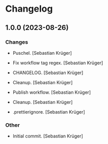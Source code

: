 # Changelog

## 1.0.0 (2023-08-26)

### Changes

- Puschel. [Sebastian Krüger]

- Fix workflow tag regex. [Sebastian Krüger]

- CHANGELOG. [Sebastian Krüger]

- Cleanup. [Sebastian Krüger]

- Publish workflow. [Sebastian Krüger]

- Cleanup. [Sebastian Krüger]

- .prettierignore. [Sebastian Krüger]

### Other

- Initial commit. [Sebastian Krüger]

